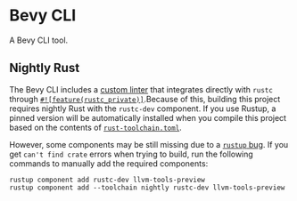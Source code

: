 # Bevy CLI

A Bevy CLI tool.

## Nightly Rust

The Bevy CLI includes a [custom linter](bevy_lint) that integrates directly with `rustc` through [`#![feature(rustc_private)]`](https://doc.rust-lang.org/nightly/unstable-book/language-features/rustc-private.html).Because of this, building this project requires nightly Rust with the `rustc-dev` component. If you use Rustup, a pinned version will be automatically installed when you compile this project based on the contents of [`rust-toolchain.toml`](rust-toolchain.toml).

However, some components may be still missing due to a [`rustup` bug](https://github.com/rust-lang/rustup/issues/3255). If you get `can't find crate` errors when trying to build, run the following commands to manually add the required components:

```
rustup component add rustc-dev llvm-tools-preview
rustup component add --toolchain nightly rustc-dev llvm-tools-preview
```
